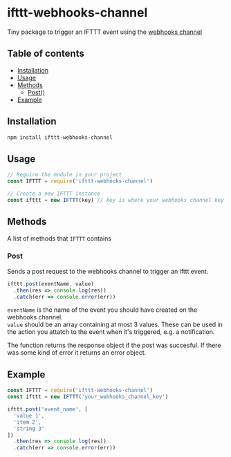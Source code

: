 # ifttt-webhooks-channel
Tiny package to trigger an IFTTT event using the [webhooks channel](https://ifttt.com/maker_webhooks)

## Table of contents
* [Installation](#installation)
* [Usage](#usage)
* [Methods](#methods)
  * [Post()](#post)
* [Example](#example)

## Installation
```sh
npm install ifttt-webhooks-channel
```

## Usage
```js
// Require the module in your project
const IFTTT = require('ifttt-webhooks-channel')

// Create a new IFTTT instance
const ifttt = new IFTTT(key) // key is where your webhooks channel key goes
```

## Methods
A list of methods that `IFTTT` contains

### Post
Sends a post request to the webhooks channel to trigger an ifttt event.
```js
ifttt.post(eventName, value)
  .then(res => console.log(res))
  .catch(err => console.error(err))
```

`eventName` is the name of the event you should have created on the webhooks channel.  
`value` should be an array containing at most 3 values. These can be used in the action you attatch to the event when it's triggered, e.g. a notification.

The function returns the response object if the post was succesful. If there was some kind of error it returns an error object.

## Example
```js
const IFTTT = require('ifttt-webhooks-channel')
const ifttt = new IFTTT('your_webhooks_channel_key')

ifttt.post('event_name', [
  'value 1',
  'item 2',
  'string 3'
])
  .then(res => console.log(res))
  .catch(err => console.error(err))
```

